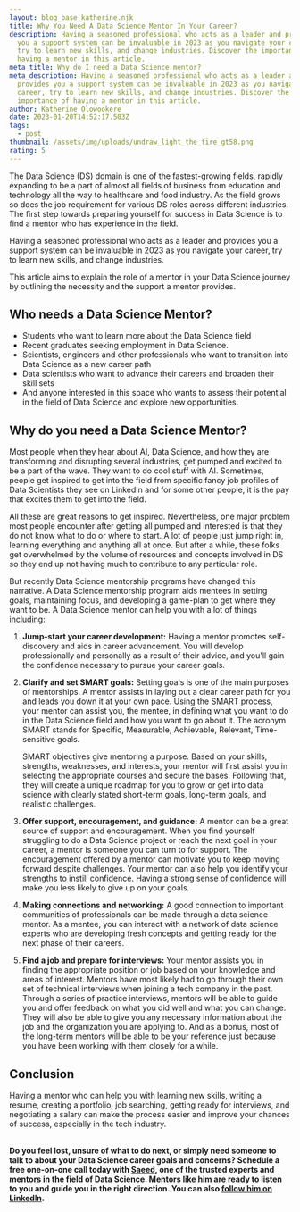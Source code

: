 ```yaml
---
layout: blog_base_katherine.njk
title: Why You Need A Data Science Mentor In Your Career?
description: Having a seasoned professional who acts as a leader and provides
  you a support system can be invaluable in 2023 as you navigate your career,
  try to learn new skills, and change industries. Discover the importance of
  having a mentor in this article.
meta_title: Why do I need a Data Science mentor?
meta_description: Having a seasoned professional who acts as a leader and
  provides you a support system can be invaluable in 2023 as you navigate your
  career, try to learn new skills, and change industries. Discover the
  importance of having a mentor in this article.
author: Katherine Olowookere
date: 2023-01-20T14:52:17.503Z
tags:
  - post
thumbnail: /assets/img/uploads/undraw_light_the_fire_gt58.png
rating: 5
---
```

The Data Science (DS) domain is one of the fastest-growing fields, rapidly expanding to be a part of almost all fields of business from education and technology all the way to healthcare and food industry. As the field grows so does the job requirement for various DS roles across different industries. The first step towards preparing yourself for success in Data Science is to find a mentor who has experience in the field.

Having a seasoned professional who acts as a leader and provides you a support system can be invaluable in 2023 as you navigate your career, try to learn new skills, and change industries.

This article aims to explain the role of a mentor in your Data Science journey by outlining the necessity and the support a mentor provides. 

<h2>Who needs a Data Science Mentor? </h2>

* Students who want to learn more about the Data Science field
* Recent graduates seeking employment in Data Science.
* Scientists, engineers and other professionals who want to transition into Data Science as a new career path
* Data scientists who want to advance their careers and broaden their skill sets 
* And anyone interested in this space who wants to assess their potential in the field of Data Science and explore new opportunities.

<h2>Why do you need a Data Science Mentor?</h2>

Most people when they hear about AI, Data Science, and how they are transforming and disrupting several industries, get pumped and excited to be a part of the wave. They want to do cool stuff with AI. Sometimes, people get inspired to get into the field from specific fancy job profiles of Data Scientists they see on LinkedIn and for some other people, it is the pay that excites them to get into the field. 

All these are great reasons to get inspired. Nevertheless, one major problem most people encounter after getting all pumped and interested is that they do not know what to do or where to start. A lot of people just jump right in, learning everything and anything all at once. But after a while, these folks get overwhelmed by the volume of resources and concepts involved in DS so they end up not having much to contribute to any particular role.

But recently Data Science mentorship programs have changed this narrative. A Data Science mentorship program aids mentees in setting goals, maintaining focus, and developing a game-plan to get where they want to be. A Data Science mentor can help you with a lot of things including:

1. **Jump-start your career development:** Having a mentor promotes self-discovery and aids in career advancement. You will develop professionally and personally as a result of their advice, and you'll gain the confidence necessary to pursue your career goals. 
2. **Clarify and set SMART goals:** Setting goals is one of the main purposes of mentorships. A mentor assists in laying out a clear career path for you and leads you down it at your own pace. Using the SMART process, your mentor can assist you, the mentee, in defining what you want to do in the Data Science field and how you want to go about it. The acronym SMART stands for Specific, Measurable, Achievable, Relevant, Time-sensitive goals. 

   SMART objectives give mentoring a purpose. Based on your skills, strengths, weaknesses, and interests, your mentor will first assist you in selecting the appropriate courses and secure the bases. Following that, they will create a unique roadmap for you to grow or get into data science with clearly stated short-term goals, long-term goals, and realistic challenges.
3. **Offer support, encouragement, and guidance:** A mentor can be a great source of support and encouragement. When you find yourself struggling to do a Data Science project or reach the next goal in your career, a mentor is someone you can turn to for support. The encouragement offered by a mentor can motivate you to keep moving forward despite challenges. Your mentor can also help you identify your strengths to instill confidence. Having a strong sense of confidence will make you less likely to give up on your goals.
4. **Making connections and networking:** A good connection to important communities of professionals can be made through a data science mentor. As a mentee, you can interact with a network of data science experts who are developing fresh concepts and getting ready for the next phase of their careers.
5. **Find a job and prepare for interviews:** Your mentor assists you in finding the appropriate position or job based on your knowledge and areas of interest. Mentors have most likely had to go through their own set of technical interviews when joining a tech company in the past. Through a series of practice interviews, mentors will be able to guide you and offer feedback on what you did well and what you can change. They will also be able to give you any necessary information about the job and the organization you are applying to. And as a bonus, most of the long-term mentors will be able to be your reference just because you have been working with them closely for a while.

## Conclusion

Having a mentor who can help you with learning new skills, writing a resume, creating a portfolio, job searching, getting ready for interviews, and negotiating a salary can make the process easier and improve your chances of success, especially in the tech industry.

**\
Do you feel lost, unsure of what to do next, or simply need someone to talk to about your Data Science career goals and concerns? Schedule a free one-on-one call today with [Saeed](https://saeedmirshekari.com/team/), one of the trusted experts and mentors in the field of Data Science. Mentors like him are ready to listen to you and guide you in the right direction. You can also [follow him on LinkedIn](https://www.linkedin.com/in/saeedmirshekari/).**